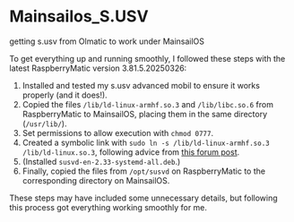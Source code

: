 # Mainsailos_S.USV
getting s.usv from Olmatic to work under MainsailOS


To get everything up and running smoothly, I followed these steps with the latest RaspberryMatic version 3.81.5.20250326:

1. Installed and tested my s.usv advanced mobil to ensure it works properly (and it does!).
2. Copied the files `/lib/ld-linux-armhf.so.3` and `/lib/libc.so.6` from RaspberryMatic to MainsailOS, placing them in the same directory (`/usr/lib/`).
3. Set permissions to allow execution with `chmod 0777`.
4. Created a symbolic link with `sudo ln -s /lib/ld-linux-armhf.so.3 /lib/ld-linux.so.3`, following advice from [this forum post](https://forums.raspberrypi.com/viewtopic.php?t=369895#p2219402).
5. (Installed `susvd-en-2.33-systemd-all.deb`.)
6. Finally, copied the files from `/opt/susvd` on RaspberryMatic to the corresponding directory on MainsailOS.

These steps may have included some unnecessary details, but following this process got everything working smoothly for me.
